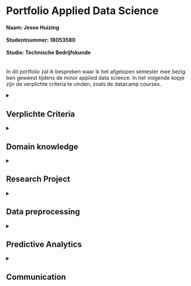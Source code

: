 # Portfolio Applied Data Science
<h4>Naam: Jesse Huizing <br><br>
Studentnummer: 18053580 <br><br>
Studie: Technische Bedrijfskunde <br><br></h4>

In dit portfolio zal ik bespreken waar ik het afgelopen semester mee bezig ben geweest tijdens de minor applied data science.
In het volgende kopje zijn de verplichte criteria te vinden, zoals de datacamp courses.
<details><summary><h2>Verplichte Criteria</h2></summary>
Om mee te beginnen zal heb ik ongeveer 90% Datacamp courses afgrond. Hieronder zijn de screenshots ervan te vinden:
  <img src="https://github.com/Hessels070/Applied_Data_Science_18053580/blob/main/Datacamp.png">

</details>

<details><summary><h2>Domain knowledge</h2></summary>
  <h4>Introduction to the subject fiels</h4>
  Bij deze minor was het de bedoeling om aan de slag te gaan met data-analyse, dit werd gedaan met behulp van de programmeertaal 'Python'. Python onderscheid zich, omdat de taal erg goed leesbaar is. De taal is geschikt voor een breed scala aan toepassingen, waaronder webontwikkeling, automatisering, data-analyse en machine learning. Dankzij de grote hoeveelheid beschikbare libraries, modules en frameworks, is het mogelijk om complexe taken uit te voeren zonder veel code te hoeven schrijven. Python wordt daarom ook vaak gebruikt in de academische wereld voor wetenschappelijk onderzoek en in de bedrijfsomgevingen, voor het analyseren van grote goeveelheden data. Kortom, python is enorm veelzijdig en kan op veel verschillende manieren worden toegepast.<br><br>
  Tijdens deze minor is python daarom ook gebruikt om onderzoek te doen, voor zowel het analyseren en aanbieden van vegetarische, als voor het oplossen van een container-stacking probleem. De mogelijkheden van python zijn enorm groot.<br>
  <h4>Termologie</h4>
  Machine learning: een subset van kunstmatige intelligentie waarbij systemen in staat zijn om van data te leren zonder expliciete programmering.<br>
  Supervised learning: een vorm van machine learning waarbij een model wordt getraind met behulp van gekoppelde input- en outputdata. Het doel is om een model te creëren dat nieuwe inputdata kan classificeren of voorspellen op basis van de input-output associaties van de trainingsdata.<br>
  Neurale netwerken: een specifiek type machine learning model dat bestaat uit een netwerk van neurale elementen, die in staat zijn om complexe relaties tussen input- en outputdata te leren<br>
  Overfitting: een situatie waarbij een model te goed is getraind op de trainingsdata, waardoor het niet meer in staat is om nieuwe data correct te classificeren of te voorspellen.<br>
  Underfitting (of onderschattend): een situatie waarbij een machine learning model niet voldoende is getraind op de gegevens en daardoor niet in staat is om een goede voorspelling te doen voor nieuwe data<br>
  Hyperparameters: instellingen van een machine learning model, zoals het aantal lagen of de grootte van de batch, die worden gekozen voordat het model wordt getraind.<br>
  Cross-validation: een methode om het prestatieniveau van een model te evalueren door het model op verschillende delen van de data te trainen en te testen.<br>
  Libraries: een verzameling van functies en methoden die kunnen worden gebruikt in een Python-programma, zoals NumPy, Pandas, en scikit-learn voor machine learning.<br>
  <h4>Literatuur</h4>
  Er zijn ook nog een aantal belangrijke bronnen die ik heb gebruikt tijdens deze minor, dat zijn de volgende:
  Desaraju, N. (2022, 8 8). Hands-On Introduction to Reinforcement Learning in Python. Opgehaald van Medium: https://towardsdatascience.com/hands-on-introduction-to-reinforcement-learning-in-python-da07f7aaca88<br>
  Gupta, A. (2019, 6 7). ML | Reinforcement Learning Algorithm : Python Implementation using Q-learning. Opgehaald van GeeksforGeeks: https://www.geeksforgeeks.org/ml-reinforcement-learning-algorithm-python-implementation-using-q-learning/?ref=rp<br>
  Ntriankos, V. (2022). Optimising the yard layout of Container Terminals. Delft: TU Delft.<br>
  Shih-Chan, T., Jaw-Shen, W., Shen-Long, K., & Flor Melina, P. (sd). Categorized stacking models for import containers in port container terminals. Maritime Economics &amp; Logistics.<br>
  Verma, R., Saikia, S., Khadilkar, H., Agarwal, P., Shroff, G., & Srinivasan, A. (2019, 5 8). A Reinforcement Learning Framework for Container Selection and Ship Load Sequencing in Ports. AAMAS '19: Proceedings of the 18th International Conference on Autonomous Agents and MultiAgent Systems, pp. 2250-2252.<br>
  
  
  </details>
  
<details><summary><h2>Research Project</h2></summary>

Waar ik onder andere veel tijd in heb gestoken, is het research project. Voornamelijk heb ik mijzelf bezig gehouden met het schrijven van de inleiding van beide projecten. Zowel het FoodBoost als het Container project. Daarnaast heb ik ook de hoofd- en deelvragen en de doelstelling geformuleerd voor deze projecten. Ik zal per project toelichten wat ik heb bijgedragen 

  <details><Summary><h2>Foodboost</h2></summary>
In de eerste 6 weken waren wij als groep bezig gegaan met het foodboost project, het research paper is <a href='https://github.com/Hessels070/Applied_Data_Science_18053580/blob/main/Research%20paper%20FoodBoost.pdf'> hier </a>  
  te vinden. Ik merkte dat mijn groepsgenoten iets op mij voor liepen qua coderen had ik mijzelf voornamelijk bezig gehouden met het research paper. Ik had de hoofdvraag en de daarbij horende deelvragen geformuleerd voor dit project. Omdat ik mensen persoonlijk ken die een vegatarische levensstijl hebben wilde ik mij graag richten op deze doelgroep met dit project. Het was daarom ook belangrijk om alle behoeften van een vegetariër hierin mee te nemen, denk hierbij aan de vitamine B12 en proteïne's. Ook is het belangrijk dat dit dieet wekelijks kan variëren, niet dat een paar vegetarische gerechten het complete dieet vormen. Dit resulteerde in de volgende hoofd- en deelvragen:<br><br>
  
Hoofdvraag:<br><br>
  
* Hoe kunnen we voor 7 oktober 2022 vegetariërs een wekelijks variërend dieet aanbieden dat aan hun verschillende persoonlijke behoeften op het gebied van voedingswaarden en voorkeuren voldoet?<br>

Deelvragen:
  
* Welke behoeften heeft een vegetariër met betrekking tot het dieet?
* Hoe kan er een vegetarisch dieet aangeboden worden zodat deze voldoet aan alle verschillende persoonlijke caloriebehoeften binnen de groep vegetariërs.
* Hoe kan er een vegetarisch dieet worden aangeboden dat wekelijks varieert.
Daarnaast heb ik voor dit project ook de inleiding geschreven. In principe bestond het paper alleen maar uit deze onderdelen omdat we als groep al hadden besloten om ons te gaan richten op het container project
  
  <h4>Evaluation</h4>
  Terugkijkend op dit projecten, met de kennis van nu, merk ik dat we (als groep), maar vooral persoonlijk meer uit dit project hadden kunnen halen. Ik had op dat moment nog niet genoeg kennis over de code en kon mij hierdoor niet volledig inzetten voor het project, voornamlijk Charlie en Richal hadden het voortouw genomen bij het coderen. Als ik dit project nu had kunnen overdoen, dan had ik betere code hebben kunnen schrijven.
  
  <h4>Conclusions</h4>
  Omdat we dit project niet hebben afgerond (en van start zijn gegaan met het containerproject) is het helaas niet gelukt om een conclusie te schrijven en de hoofd-en deelvragen te beantwoorden. Nu ik terugkijk wil ik mijzelf graag nog een keer in dit project verdiepen om de hoofd-en deelvragen te beantwoorden.<br>
    Wat wel was gelukt is het volgende:
    Er waren verschillende modellen gemaakt en getraind voor het voorspellen van voorkeuren van gesimuleerde gebruikers. Dit werd gedaan door het koppelen van gebruikers die dezelfde voorkeuren hadden; Stel als het overgrote deel van de gebruikers kaas en ijsbergsla lekker vinden, dan kan er voor een nieuwe gebruiker die ook van kaas houdt, voorspeld worden dat diegene ook van ijsbergsla zal houden. Dit is gedaan aan de hand van een dataset die bestaat uit gesimuleerde gebruikers. Het uiteindelijke doel was dan ook om ditzelfde resultaat te krijgen met echte gebruikers. Er zou dan aan de hand van een aantal favoriete gerechten een voorspelling worden gedaan voor een nieuw weekmenu.
  
  <h4>Planning</h4>
  Tijdens het project hebben we met een <a href='https://github.com/Hessels070/Applied_Data_Science_18053580/blob/main/SCRUM%20Foodboost.png'> scrum board </a> gewerkt.
</details>

<details><Summary><h3>Container</h3></summary>
Voor dit project heb ik ook meegeholpen met het formuleren van de hoofd- en deelvragen, deze zijn wel aangepast naar mate wij verder gingen in dit project. Daarnaast heb ik voor het <a href ="https://github.com/Hessels070/Applied_Data_Science_18053580/blob/main/Research%20Paper%20Container%20Project%20Groep%204.pdf"> research paper </a>, dat wij uiteindelijk ingeleverd het volgende bijgedragen:<br>
  
* Het schrijven van de inleiding, bestaande uit: een aanleiding, probleemstelling en doelstelling. De eerste opzet van de inleiding is geschreven door Akram<br>
* Het literatuuronderzoek, bestaande uit: indeling terminal, processen containerterminal, reinforcement learning.<br>
* De laatste checks uitvoeren en de opmaak verbeteren op het einde.<br>
  
  <h4>Evaluation</h4>
  
  In dit kopje zal ik bespreken wat ik het afgelopen project heb bijgedragen en welke activiteiten in de toekomst kunnen worden uitgevoerd ten behoeve van het onderzoek en de resultaten. <br><br>
  Toen ik begon aan dit project merkte ik pas hoe moeilijk Reinforcement learning daadwerkelijk was. Ik had niet meer de houvast aan de opdrachten van DataCamp. Ik kon hier in het begin erg moeilijk mee omgaan. Nu ik terugkijk had ik mijzelf graag meer ingelezen in reinforcement learning aan het begin van het project. Met name de literatuur, aangezien er enorm veel literatuur over dit onderwerp was te vinden. Als ik dit zou kunnen overdoen dan had ik dit ook zeker gedaan.<br>
  Als ik iemand tips kon geven voor reinforcement learning (mijzelf als ik naar het verleden kon gaan) dan zal ik als advies geven om met een zo klein mogelijk en simpel model te beginnen en dit steeds uit te breiden. Het is van belang dat hierbij gebruik wordt gemaakt van veel tutorials die zijn te vinden op het internet.<br>
  Wel vond ik dit een enorm interessant, maar uitdagend project, vooral omdat het heeft laten zien hoe ontzettend breed python kan zijn. En dat python niet alleen gebruikt kan worden voor het analyseren en visualiseren van een grote hoop aan data.<br><br>
  Omdat ik merkte dat ik reinforcement learning een lastig onderwerp vond, besloot ik daarom ook om mij vooral te ricthen op het research paper. Vandaar dat ik uiteindelijk de gehele inleiding had geschreven en het literatuuronderzoek heb uitgevoerd. Op deze manier kon ik mijn stekre punten zo goed mogelijk benutten tijdens het project. <br><br>
  Daarnaast zou ik ook willen onderzoeken op welke andere manieren dit containerprobleem opgeslost zou kunnen worden, denk hierbij aan regressiemodellen en linear programmeren. <br><br>
  Om de oplossing goed toe te kunnen passen bij een containerterminal zal het model ook opgeschaald moeten worden. Aan het einde van het onderzoek was het gelukt om een optimum te vinden voor grid van 3*3*1. Bij dit grid waren in totaal 9 mogelijke plekken voor een container, alleen werd er niet in de hoogte gestapeld. Dit zal moeten worden opgeschaald naar een grid ter grootte van een containerterminal. 
  Hier zijn vaak honderden tot duizenden plekken voor containers.
  Daarnaast werd in ons model gebruik gemaakt van van containers die naar 2 verschillende bestemmingen toe moesten, 4 voor elke boot. Op een terminal komen per dag veel meer boten binnen. Het is daarom ook van belang om dit te verwerken in het model.
  Om dit goed te kunnen verwerken zal er eerst onderzoek moeten worden gedaan naar de hoeveelheid schepen die gemiddeld per dag in en uit de containerterminal gaan en om hoeveel containers dat per dag zal gaan. Er kan dan een gemiddelde worden genomen voor een aantal grote havens in Nederland/ de wereld. Of er kan gerricht onderzoek worden uitgevoerd voor één containerterminal.
  
  <h4>Conclusions</h4>
  <h5>Model selecteren</h5>
  Aan de hand van het onderzoek dat is uitgevoerd naar de toepassing van de verschillende reinforcement moddellen :A2C en PPO, kwam PPO het beste naar voren op basis van de episodelengte en de resultaten. Aan de hand van het model kunnen containers nu op een efficiënte manier op de kade worden geplaatst. Dit leidt tot het besparen van tijd en dus ook geld.
  PPO kwam er beter uit, omdat de gemiddelde episodelengte korter was dan bij A2C. Dat is ook te zien in de volgende grafiek:
  <img src="https://github.com/Hessels070/Applied_Data_Science_18053580/blob/main/Episodelengte.png">

  <h5>Rewardfunctie</h5>
  Voor elke container die werd geplaatst op een beschikbare plek (waar op dat moment geen andere container is geplaatst) werd er een reward van 20 gegeven. Als er al een andere container op die plek stond, dan was er een penalty van -20. Als 2 containers naast elkaar kwamen te staan met dezelfde bestemming, dan werden er nog 10 extre punten toegekend. Als ze niet dezelfde bestemming deelden, dan werd er een penalty gegeven van -10.
  In de volgende grafiek is ook de gemiddelde episodereward per model gevisualiseerd. Hierin is ook te zien dat PPO sneller naar een hogere episodereward toe werkt.
  <img src="https://github.com/Hessels070/Applied_Data_Science_18053580/blob/main/Episode%20reward.png">
  <h5> Hyperparameters</h5>
  Voor de PPO agent zijn er 5 hyperparameters getuned (learning_rate, gamma, gae_lambda, ent_coef en vf_coef). Deze zijn getuned over een span van 500.000 trainingsstappen. Hierbij is er gekeken bij welke waarde van elke hyperparameter het optimum wordt bereikt met zo min mogelijk trainingsstappen.
  Aangezien dit nogal veel informatie bevat, verwijs ik u door naar het <a href ="https://github.com/Hessels070/Applied_Data_Science_18053580/blob/main/Research%20Paper%20Container%20Project%20Groep%204.pdf"> research paper </a> (hoofdstuk 5.2)
  Er zal nog een vervolgonderzoek/ opschaling van het model moeten plaatsvinden. Er is nu namelijk gewerkt met een grid van 3x3x1 (3 breed, 3 lang en 1 hoog), waarop in totaal 8 containers worden geplaatst. Hierbij zijn er 9 plekken om een container te plaatsen. Bij een grootschalige haven zijn er natuurlijk veel meer plekken om een container neer te zetten, en meer containers om te plaatsen.
  <h5>Geoptimaliseerd PPO model</h5>
  Vervolgens is het PPO model getraind met de optimale hyperparameters, dit gaf de volgende gemiddelde episodelengte:
  <img src="https://github.com/Hessels070/Applied_Data_Science_18053580/blob/main/PPO%20episodelengte.png">
  In deze grafiek is te zien dat er snel naar een optimum wordt gewerkt van 8 stappen, dit betekent dat voor elke container één stap nodig is, dit is optimaal aangezien er 8 containers zijn om te plaatsen.
  in de volgende grafiek is de gemiddelde episodereward te zien.
  <img src="https://github.com/Hessels070/Applied_Data_Science_18053580/blob/main/PPO%20episodereward.png">
  Er is in de grafiek te zien dat er snel naar de optimale episodereward van 200 wordt toegewerkt. De theoretische beste score is namelijk 8 x 20 + 4 x 10 = 200.
  Overegins zijn de complete conclusies ook terug te vinden in het <a href ="https://github.com/Hessels070/Applied_Data_Science_18053580/blob/main/Research%20Paper%20Container%20Project%20Groep%204.pdf"> research paper </a>.
  <h4>Planning</h4>
  Tijdens dit project hebben we ook weer gewerkt met een <a href='https://github.com/Hessels070/Applied_Data_Science_18053580/blob/main/Scrum%20container.png'> scrum board</a>
</details>
</details>

<details><summary><h2>Data preprocessing</h2></summary>
  Voor dit onderdeel heb ik zelf een dataset van kaggle gehaald, dat is <a href='https://www.kaggle.com/code/ahsan81/nyc-restaurant-food-order-delivery-detailed-eda'> deze </a> dataset. Dit heb ik gehaan omdat ik tijdens het foodboost project nog te weinig kennis had over python om deze taak op me te nemen en tijdens het containerproject had Akram de taak op zich genomen om dit uit te voeren. Het notebook, samen met comments, is <a href='https://github.com/Hessels070/Applied_Data_Science_18053580/blob/main/Phone_analysis%20(1).ipynb'>hier </a> te vinden.<br>
  Nu neem ik jullie mee in mijn data preprocessing:<br>
  Om mee te beginnen had ik de dataframe ingezien, vervogens heb ik het order id en customer id verwijderd van de dataset, aangezien ik hier geen verdere acties mee ging nemen.<br>
  Daarna controleerde ik of er bepaalde waarden misten in de dataset, dit was niet het geval, we waren sommige restaurantnamen verkeerd getypt, dit heb ik vervolgens aangepast. Dit heb ik ook gecontroleerd bij andere kolommen. Daarna heb ik alle kolommen met numerieke waarden ge-subset en deze vervolgens geplot om de data in de zien. Daarna heb ik gekeken naar de verdeling van de verschillende soorten keukens in de dataset.<br>
  Van deze keukens heb ik de twee meest voorkomende opnieuw ge-subset.
  
</details>
<details><summary><h2>Predictive Analytics</h2></summary>
  Voor dit onderdeel ben ik verder gegaan met de dataset van Kaggle, <a href='https://github.com/Hessels070/Applied_Data_Science_18053580/blob/main/Phone_analysis%20(1).ipynb'> dit </a> is de link naar mijn notebook.<br>
  Ik ging kijken of het mij zou lukken om een KNN classifier toe te passen om te voorspellen of een keuken amerikaans of japans kon zijn op basis van, de kosten, voorbereidingsduur en bezorgduur van een order. Na dit model gefit en getraind te hebben kwam, na al van tevoren verwacht te hebben, geen goede voorspelling hieruit. <br> Er kwam namelijk een score uit van 0,54%, het model kon dus met 54% zekerheid een voorspelling doen.<br><br>
  vervolgens ging ik aan de slag met het voorspellen een doordeweekse dag of een weekenddag. Hier is een knn classifier zeker geschikt voor, deze kan namelijk een voorspelling doen op basis van meerdere features in de dataset.<br>
  Eerst had ik een train_test_split uitgevoerd op mijn preprocessed data, hiermee kon ik mijn model valideren.
  Ik had eerst 6 neighbours ingesteld als basis, deze kon ik handmatig aanpassen. Uiteindelijk heb ik een graph gecodeerd waarin naar voren komt wat de optimale neighbours zijn voor het model
 ![image](https://user-images.githubusercontent.com/81196024/214803796-83597c6d-6be4-49ec-85e4-316b32f2b166.png)
Uit de tabel hierboven is te zien dat bij deze random state de optimale hoeveelheid neighbours 156 waren. Dit gaf een correcte voorspelling van %80 procent.<br>
  Daarna ben ik aan de slag gegaan met een cross validation model, hier kwam een score uit van gemiddeld 75,8%
 Vervolgens had ik een classificatierapprort gemaakt, hierin zijn de precision en recall terug te vinden.
                precision    recall  f1-score   support

     Weekday       0.86      0.27      0.41       110
     Weekend       0.77      0.98      0.86       270

    accuracy                           0.78       380
   macro avg       0.81      0.63      0.64       380
weighted avg       0.79      0.78      0.73       380
<br>
  het model kan voornamelijk goed een weekenddag voorspellen.
  </details>
<details><summary><h2>Communication</h2></summary>
Zelf ben ik een persoon die het niet erg vind om te presenteren, ik heb mijzelf ingezet voor meerdere interne presentaties en ook nog 2 externe presentaties.
Dit zijn de presentaties die ik heb gepresenteerd:<br>
  Extern <br>
  <a href='https://github.com/Hessels070/Applied_Data_Science_18053580/blob/main/Presentaties/Foodboost%20eindpresentatie.pptx'>Externe presentatie week 6 </a>
<br>
<a href='https://github.com/Hessels070/Applied_Data_Science_18053580/blob/main/Presentaties/Externe%20presentatie%20week%2014%20groep%204.pptx'>Externe presentatie week 14 </a><br><br>
Intern<br>
<a href='https://github.com/Hessels070/Applied_Data_Science_18053580/blob/main/Presentaties/Interne%20presentatie%20week%202%20groep%204.pptx'>Interne presentatie week 2</a><br>
<a href='https://github.com/Hessels070/Applied_Data_Science_18053580/blob/main/Presentaties/Interne%20presentatie%20week%204%20groep%204.pptx'>Interne presentatie week 4</a><br>
<a href='https://github.com/Hessels070/Applied_Data_Science_18053580/blob/main/Presentaties/Interne%20presentatie%20week%206%20groep%204.pptx'>Interne presentatie week 6</a><br>
<a href='https://github.com/Hessels070/Applied_Data_Science_18053580/blob/main/Presentaties/Interne%20presentatie%20week%206%20groep%204.pptx'>Interne presentatie week 8</a><br>
<a href='https://github.com/Hessels070/Applied_Data_Science_18053580/blob/main/Presentaties/Interne%20presentatie%20week%206%20groep%204.pptx'>Interne presentatie week 12</a><br>
</details><br>
